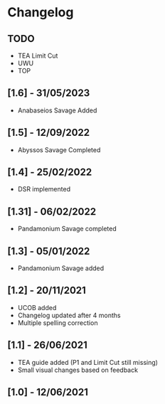 # Changelog

## TODO

+ TEA Limit Cut
+ UWU
+ TOP

## [1.6] - 31/05/2023

+ Anabaseios Savage Added

## [1.5] - 12/09/2022

+ Abyssos Savage Completed

## [1.4] - 25/02/2022

+ DSR implemented

## [1.31] - 06/02/2022

+ Pandamonium Savage completed

## [1.3] - 05/01/2022

+ Pandamonium Savage added

## [1.2] - 20/11/2021

+ UCOB added
+ Changelog updated after 4 months
+ Multiple spelling correction

## [1.1] - 26/06/2021

+ TEA guide added (P1 and Limit Cut still missing)
+ Small visual changes based on feedback

## [1.0] - 12/06/2021

